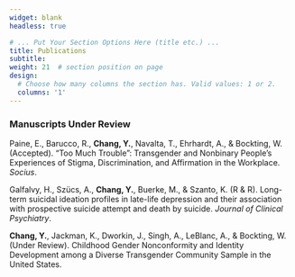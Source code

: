 ```yaml
---
widget: blank
headless: true

# ... Put Your Section Options Here (title etc.) ...
title: Publications
subtitle:
weight: 21  # section position on page
design:
  # Choose how many columns the section has. Valid values: 1 or 2.
  columns: '1'
---
```


<h3>Manuscripts Under Review</h3>

Paine, E., Barucco, R., **Chang, Y.**, Navalta, T., Ehrhardt, A., & Bockting, W. (Accepted). “Too Much Trouble”: Transgender and Nonbinary People’s Experiences of Stigma, Discrimination, and Affirmation in the Workplace. *Socius*.

Galfalvy, H., Szücs, A., **Chang, Y.**, Buerke, M., & Szanto, K. (R & R). Long-term suicidal ideation profiles in late-life depression and their association with prospective suicide attempt and death by suicide. *Journal of Clinical Psychiatry*.

**Chang, Y.**, Jackman, K., Dworkin, J., Singh, A., LeBlanc, A., & Bockting, W. (Under Review). Childhood Gender Nonconformity and Identity Development among a Diverse Transgender Community Sample in the United States. 
